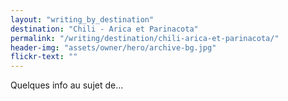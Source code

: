 ```yaml
---
layout: "writing_by_destination"
destination: "Chili - Arica et Parinacota"
permalink: "/writing/destination/chili-arica-et-parinacota/"
header-img: "assets/owner/hero/archive-bg.jpg"
flickr-text: ""
---
```


Quelques info au sujet de...
